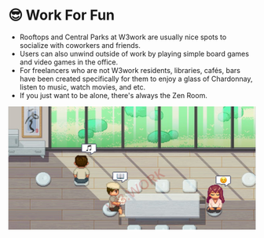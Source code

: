 # 😎 Work For Fun

* Rooftops and Central Parks at W3work are usually nice spots to socialize with coworkers and friends.&#x20;
* Users can also unwind outside of work by playing simple board games and video games in the office.&#x20;
* For freelancers who are not W3work residents, libraries, cafés, bars have been created specifically for them to enjoy a glass of Chardonnay, listen to music, watch movies, and etc.
* If you just want to be alone, there's always the Zen Room.

![](<../.gitbook/assets/14 (1).png>)
